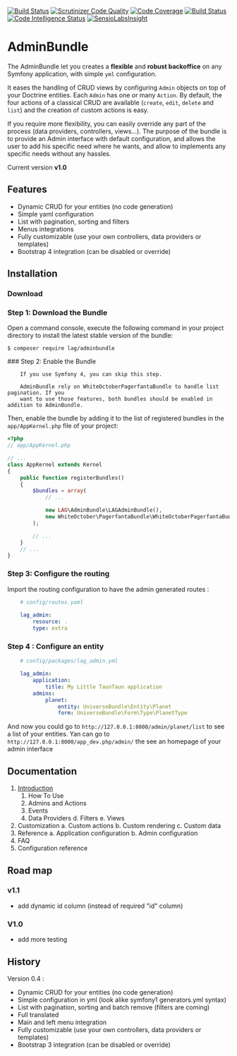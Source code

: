 [![Build Status](https://travis-ci.org/larriereguichet/AdminBundle.svg?branch=master)](https://travis-ci.org/larriereguichet/AdminBundle)
[![Scrutinizer Code Quality](https://scrutinizer-ci.com/g/larriereguichet/AdminBundle/badges/quality-score.png?b=master)](https://scrutinizer-ci.com/g/larriereguichet/AdminBundle/?branch=master)
[![Code Coverage](https://scrutinizer-ci.com/g/larriereguichet/AdminBundle/badges/coverage.png?b=master)](https://scrutinizer-ci.com/g/larriereguichet/AdminBundle/?branch=master)
[![Build Status](https://scrutinizer-ci.com/g/larriereguichet/AdminBundle/badges/build.png?b=master)](https://scrutinizer-ci.com/g/larriereguichet/AdminBundle/build-status/master)
[![Code Intelligence Status](https://scrutinizer-ci.com/g/larriereguichet/AdminBundle/badges/code-intelligence.svg?b=master)](https://scrutinizer-ci.com/code-intelligence)
[![SensioLabsInsight](https://insight.sensiolabs.com/projects/c8e28654-44c7-46f3-9450-497e37bda3d0/mini.png)](https://insight.sensiolabs.com/projects/c8e28654-44c7-46f3-9450-497e37bda3d0)


# AdminBundle
The AdminBundle let you creates a **flexible** and **robust backoffice** on any Symfony application, with simple `yml` configuration.

It eases the handling of CRUD views by configuring `Admin` objects on top of your Doctrine entities. Each `Admin` has one or many `Action`.
By default, the four actions of a classical CRUD are available (`create`, `edit`, `delete` and `list`) and the creation of custom actions is easy.

If you require more flexibility, you can easily override any part of the process (data providers, controllers, views...).
The purpose of the bundle is to provide an Admin interface with default configuration, and allows the user to add his
specific need where he wants, and allow to implements any specific needs without any hassles.

Current version **v1.0**

## Features
* Dynamic CRUD for your entities (no code generation)
* Simple yaml configuration
* List with pagination, sorting and filters
* Menus integrations
* Fully customizable (use your own controllers, data providers or templates)
* Bootstrap 4 integration (can be disabled or override)

## Installation
### Download
### Step 1: Download the Bundle
Open a command console, execute the
following command in your project directory to install the latest stable version of the bundle:

```console
$ composer require lag/adminbundle
```

### Step 2: Enable the Bundle
```
    If you use Symfony 4, you can skip this step.
    
    AdminBundle rely on WhiteOctoberPagerfantaBundle to handle list pagination. If you
    want to use those features, both bundles should be enabled in addition to AdminBundle.    
```

Then, enable the bundle by adding it to the list of registered bundles
in the `app/AppKernel.php` file of your project:

```php
<?php
// app/AppKernel.php

// ...
class AppKernel extends Kernel
{
    public function registerBundles()
    {
        $bundles = array(
            // ...

            new LAG\AdminBundle\LAGAdminBundle(),
            new WhiteOctober\PagerfantaBundle\WhiteOctoberPagerfantaBundle(),
        );

        // ...
    }
    // ...
}
```

### Step 3: Configure the routing
Import the routing configuration to have the admin generated routes :

```yml
    # config/routes.yaml
        
    lag_admin:
        resource: .
        type: extra
```

### Step 4 : Configure an entity
```yml
    # config/packages/lag_admin.yml

    lag_admin:
        application:
            title: My Little TaunTaun application
        admins:
            planet:
                entity: UniverseBundle\Entity\Planet
                form: UniverseBundle\Form\Type\PlanetType            
```

And now you could go to `http://127.0.0.1:8000/admin/planet/list` to see a list of your entities. Yan can go
to `http://127.0.0.1:8000/app_dev.php/admin/` the see an homepage of your admin interface

## Documentation
1. [Introduction](https://github.com/larriereguichet/AdminBundle/tree/master/src/Resources/docs/1.1.introduction.md)
    1. How To Use
    1. Admins and Actions
    2. Events
    3. Data Providers
    d. Filters
  e. Views
2. Customization
  a. Custom actions
  b. Custom rendering
  c. Custom data
3. Reference
  a. Application configuration
  b. Admin configuration
4. FAQ
5. Configuration reference

## Road map
### v1.1
- add dynamic id column (instead of required "id" column)
### V1.0
- add more testing

## History
Version 0.4 :
* Dynamic CRUD for your entities (no code generation)
* Simple configuration in yml (look alike symfony1 generators.yml syntax)
* List with pagination, sorting and batch remove (filters are coming)
* Full translated
* Main and left menu integration
* Fully customizable (use your own controllers, data providers or templates)
* Bootstrap 3 integration (can be disabled or override)
